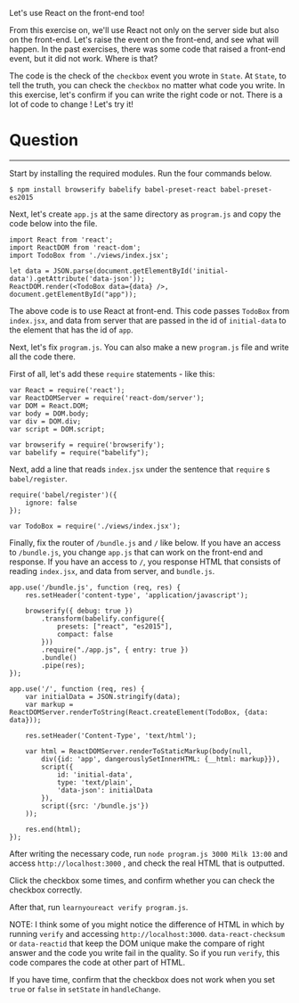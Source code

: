 Let's use React on the front-end too!

From this exercise on, we'll use React not only on the server side but also on the front-end.
Let's raise the event on the front-end, and see what will happen.
In the past exercises, there was some code that raised a front-end event, but it did not work. Where is that?

The code is the check of the `checkbox` event you wrote in `State`.
At `State`, to tell the truth, you can check the `checkbox` no matter what code you write.
In this exercise, let's confirm if you can write the right code or not.
There is a lot of code to change !
Let's try it!

# Question
---

Start by installing the required modules. Run the four commands below.

```
$ npm install browserify babelify babel-preset-react babel-preset-es2015
```

Next, let's create `app.js` at the same directory as `program.js` and copy the code below into the file.

```
import React from 'react';
import ReactDOM from 'react-dom';
import TodoBox from './views/index.jsx';

let data = JSON.parse(document.getElementById('initial-data').getAttribute('data-json'));
ReactDOM.render(<TodoBox data={data} />, document.getElementById("app"));
```

The above code is to use React at front-end. This code passes `TodoBox`  from `index.jsx`, and data from server that are passed in the id of `initial-data` to the element that has the id of `app`.

Next, let's fix `program.js`.
You can also make a new `program.js` file and write all the code there.

First of all, let's add these `require` statements - like this:

```
var React = require('react');
var ReactDOMServer = require('react-dom/server');
var DOM = React.DOM;
var body = DOM.body;
var div = DOM.div;
var script = DOM.script;

var browserify = require('browserify');
var babelify = require("babelify");
```

Next, add a line that reads `index.jsx` under the sentence that `require` s `babel/register`.

```
require('babel/register')({
    ignore: false
});

var TodoBox = require('./views/index.jsx');
```

Finally, fix the router of `/bundle.js` and `/` like below.
If you have an access to `/bundle.js`, you change `app.js` that can work on the front-end and response.
If you have an access to `/`, you response HTML that consists of reading `index.jsx`, and data from server, and `bundle.js`.

```
app.use('/bundle.js', function (req, res) {
    res.setHeader('content-type', 'application/javascript');

    browserify({ debug: true })
        .transform(babelify.configure({
            presets: ["react", "es2015"],
            compact: false
        }))
        .require("./app.js", { entry: true })
        .bundle()
        .pipe(res);
});

app.use('/', function (req, res) {
    var initialData = JSON.stringify(data);
    var markup = ReactDOMServer.renderToString(React.createElement(TodoBox, {data: data}));

    res.setHeader('Content-Type', 'text/html');

    var html = ReactDOMServer.renderToStaticMarkup(body(null,
        div({id: 'app', dangerouslySetInnerHTML: {__html: markup}}),
        script({
            id: 'initial-data',
            type: 'text/plain',
            'data-json': initialData
        }),
        script({src: '/bundle.js'})
    ));

    res.end(html);
});
```

After writing the necessary code, run `node program.js 3000 Milk 13:00` and access `http://localhost:3000` , and check the real HTML that is outputted.

Click the checkbox some times, and confirm whether you can check the checkbox correctly.

After that, run `learnyoureact verify program.js`.

NOTE: I think some of you might notice  the difference of HTML in which by running `verify` and accessing `http://localhost:3000`.
`data-react-checksum` or  `data-reactid` that keep the DOM unique make the compare of right answer and the code you write fail in the quality.
So if you run `verify`, this code compares the code at other part of HTML.

If you have time, confirm that the checkbox does not work when you set `true` or `false` in `setState` in `handleChange`.
